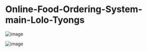 # Online-Food-Ordering-System-main-Lolo-Tyongs
 

![image](https://github.com/user-attachments/assets/fc6363c3-f512-460a-bb86-c13f2d35a227)

![image](https://github.com/user-attachments/assets/2d049358-11b0-43cd-969d-d32dc5c19ba8)
